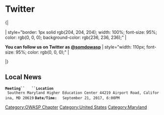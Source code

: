 # Twitter

{|

| style="border: 1px solid rgb(204, 204, 204); width: 100%; font-size:
95%; color: rgb(0, 0, 0); background-color: rgb(236, 236, 236);" |

**You can follow us on Twitter as
[@somdowasp](http://twitter.com/owaspdc)** | style="width: 110px;
font-size: 95%; color: rgb(0, 0, 0);" |

|}

## Local News

**`Meeting``   ``Location`**
` Southern Maryland Higher Education Center 44219 Airport Road, Califorina, MD 20619`
**`Date/Time:`**` `
` September 21, 2017, 6:00PM`

[Category:OWASP Chapter](Category:OWASP_Chapter "wikilink")
[Category:United States](Category:United_States "wikilink")
[Category:Maryland](Category:Maryland "wikilink")